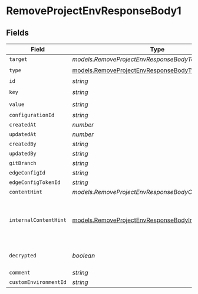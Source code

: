 # RemoveProjectEnvResponseBody1


## Fields

| Field                                                                                                                  | Type                                                                                                                   | Required                                                                                                               | Description                                                                                                            |
| ---------------------------------------------------------------------------------------------------------------------- | ---------------------------------------------------------------------------------------------------------------------- | ---------------------------------------------------------------------------------------------------------------------- | ---------------------------------------------------------------------------------------------------------------------- |
| `target`                                                                                                               | *models.RemoveProjectEnvResponseBodyTarget*                                                                            | :heavy_minus_sign:                                                                                                     | N/A                                                                                                                    |
| `type`                                                                                                                 | [models.RemoveProjectEnvResponseBodyType](../models/removeprojectenvresponsebodytype.md)                               | :heavy_check_mark:                                                                                                     | N/A                                                                                                                    |
| `id`                                                                                                                   | *string*                                                                                                               | :heavy_minus_sign:                                                                                                     | N/A                                                                                                                    |
| `key`                                                                                                                  | *string*                                                                                                               | :heavy_check_mark:                                                                                                     | N/A                                                                                                                    |
| `value`                                                                                                                | *string*                                                                                                               | :heavy_check_mark:                                                                                                     | N/A                                                                                                                    |
| `configurationId`                                                                                                      | *string*                                                                                                               | :heavy_minus_sign:                                                                                                     | N/A                                                                                                                    |
| `createdAt`                                                                                                            | *number*                                                                                                               | :heavy_minus_sign:                                                                                                     | N/A                                                                                                                    |
| `updatedAt`                                                                                                            | *number*                                                                                                               | :heavy_minus_sign:                                                                                                     | N/A                                                                                                                    |
| `createdBy`                                                                                                            | *string*                                                                                                               | :heavy_minus_sign:                                                                                                     | N/A                                                                                                                    |
| `updatedBy`                                                                                                            | *string*                                                                                                               | :heavy_minus_sign:                                                                                                     | N/A                                                                                                                    |
| `gitBranch`                                                                                                            | *string*                                                                                                               | :heavy_minus_sign:                                                                                                     | N/A                                                                                                                    |
| `edgeConfigId`                                                                                                         | *string*                                                                                                               | :heavy_minus_sign:                                                                                                     | N/A                                                                                                                    |
| `edgeConfigTokenId`                                                                                                    | *string*                                                                                                               | :heavy_minus_sign:                                                                                                     | N/A                                                                                                                    |
| `contentHint`                                                                                                          | *models.RemoveProjectEnvResponseBodyContentHint*                                                                       | :heavy_minus_sign:                                                                                                     | N/A                                                                                                                    |
| `internalContentHint`                                                                                                  | [models.RemoveProjectEnvResponseBodyInternalContentHint](../models/removeprojectenvresponsebodyinternalcontenthint.md) | :heavy_minus_sign:                                                                                                     | Similar to `contentHints`, but should not be exposed to the user.                                                      |
| `decrypted`                                                                                                            | *boolean*                                                                                                              | :heavy_minus_sign:                                                                                                     | Whether `value` is decrypted.                                                                                          |
| `comment`                                                                                                              | *string*                                                                                                               | :heavy_minus_sign:                                                                                                     | N/A                                                                                                                    |
| `customEnvironmentId`                                                                                                  | *string*                                                                                                               | :heavy_minus_sign:                                                                                                     | N/A                                                                                                                    |
